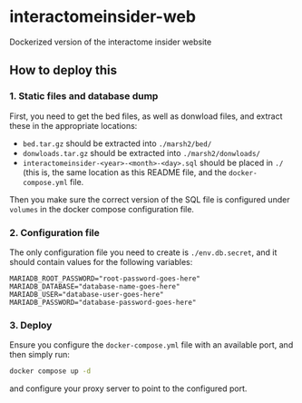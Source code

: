 # interactomeinsider-web
Dockerized version of the interactome insider website 

## How to deploy this

### 1. Static files and database dump

First, you need to get the bed files, as well as donwload files, and extract these in the appropriate locations:

- `bed.tar.gz` should be extracted into `./marsh2/bed/`
- `donwloads.tar.gz` should be extracted into `./marsh2/donwloads/`
- `interactomeinsider-<year>-<month>-<day>.sql` should be placed in `./` (this is, the same location as this README file, and the `docker-compose.yml` file.

Then you make sure the correct version of the SQL file is configured under `volumes` in the docker compose configuration file.

### 2. Configuration file

The only configuration file you need to create is `./env.db.secret`, and it should contain values for the following variables:

```
MARIADB_ROOT_PASSWORD="root-password-goes-here"
MARIADB_DATABASE="database-name-goes-here"
MARIADB_USER="database-user-goes-here"
MARIADB_PASSWORD="database-password-goes-here"
```

### 3. Deploy

Ensure you configure the `docker-compose.yml` file with an available port, and then simply run:

```bash
docker compose up -d
```

and configure your proxy server to point to the configured port.
